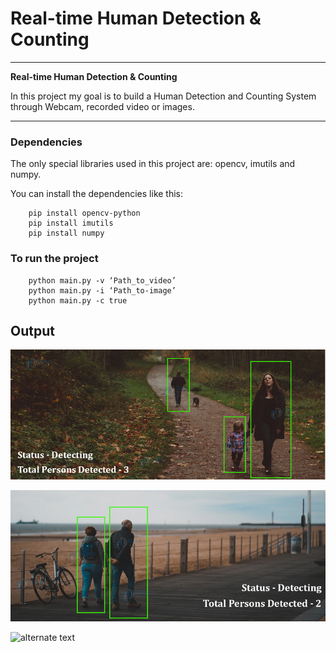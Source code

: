 # **Real-time Human Detection & Counting** 

---

**Real-time Human Detection & Counting**

In this project my goal is to build a Human Detection and Counting System through Webcam, recorded video or images.

---
### Dependencies
The only special libraries used in this project are: opencv,  imutils and numpy.

You can install the dependencies like this:
```
    pip install opencv-python
    pip install imutils
    pip install numpy
```
### To run the project

```
    python main.py -v ‘Path_to_video’
    python main.py -i ‘Path_to-image’
    python main.py -c true
```

## Output

![alternate text](images/image1.png "Uploading file")

![alternate text](images/image2.png "File list")

![alternate text](images/image3.png "Counting members with same year")



